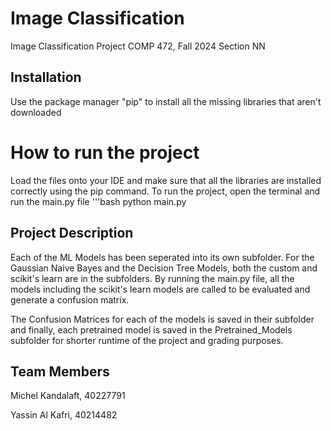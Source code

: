 # Image Classification
Image Classification Project COMP 472, Fall 2024 Section NN

## Installation
Use the package manager "pip" to install all the missing libraries that aren't downloaded

# How to run the project 
Load the files onto your IDE and make sure that all the libraries are installed correctly using the pip command. To run the project, open the terminal and run the main.py file 
'''bash
python main.py 

## Project Description
Each of the ML Models has been seperated into its own subfolder. For the Gaussian Naive Bayes and the Decision Tree Models, both the custom and scikit's learn are in the subfolders. By running the main.py file, all the models including the scikit's learn models are called to be evaluated and generate a confusion matrix. 

The Confusion Matrices for each of the models is saved in their subfolder and finally, each pretrained model is saved in the Pretrained_Models subfolder for shorter runtime of the project and grading purposes.

## Team Members
Michel Kandalaft, 40227791

Yassin Al Kafri, 40214482
